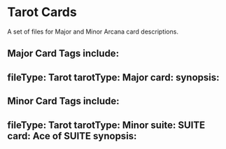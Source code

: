 # Tarot Cards
A set of files for Major and Minor Arcana card descriptions.

**Major Card Tags include:**
---
fileType: Tarot
tarotType: Major
card: 
synopsis: 
---

**Minor Card Tags include:**
---
fileType: Tarot
tarotType: Minor
suite: SUITE
card: Ace of SUITE
synopsis: 
---


